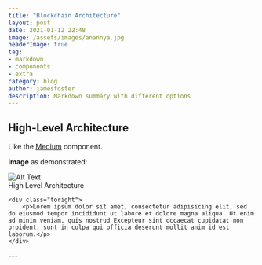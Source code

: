 ```yaml
---
title: "Blockchain Architecture"
layout: post
date: 2021-01-12 22:48
image: /assets/images/anannya.jpg
headerImage: true
tag:
- markdown
- components
- extra
category: blog
author: jamesfoster
description: Markdown summary with different options
---
```


## High-Level Architecture

Like the [Medium](https://medium.com/) component.

**Image** as demonstrated:

<div class="architecture">
    <div class="bottom">
        <img class="image" src="https://anannyanzca.github.io/assets/images/blockchain_ref_ea.jpg" alt="Alt Text">
        <figcaption class="caption">High Level Architecture</figcaption>
    </div>

    <div class="toright">
        <p>Lorem ipsum dolor sit amet, consectetur adipisicing elit, sed do eiusmod tempor incididunt ut labore et dolore magna aliqua. Ut enim ad minim veniam, quis nostrud Excepteur sint occaecat cupidatat non proident, sunt in culpa qui officia deserunt mollit anim id est laborum.</p>
    </div>
</div>
---

